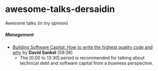 # awesome-talks-dersaidin

Awesome talks (in my opinion)

##### Management

* [Building Software Capital: How to write the highest quality code and why](https://www.youtube.com/watch?v=ta3S8CRN2TM) by **David Sankel** [59:38]
  * The [0:00 to 13:30] period is recommended for talking about technical debt and software capital from a business perspective.
